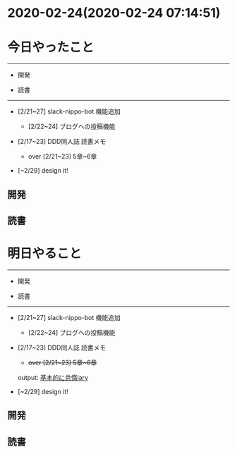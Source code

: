 # 2020-02-24(2020-02-24 07:14:51)

# 今日やったこと

---

* 開発

* 読書

---

+ [2/21~27] slack-nippo-bot 機能追加

	+ [2/22~24] ブログへの投稿機能

+ [2/17~23] DDD同人誌 読書メモ

	+ over [2/21~23] 5章~6章

+ [~2/29] design it!

## 開発

## 読書


# 明日やること

---

* 開発

* 読書

---

+ [2/21~27] slack-nippo-bot 機能追加

	+ [2/22~24] ブログへの投稿機能

+ [2/17~23] DDD同人誌 読書メモ

	+ ~~over [2/21~23] 5章~6章~~

	output: [基本的に怠惰iary](https://blog.londone.net/page?id=192)

+ [~2/29] design it!

## 開発

## 読書
